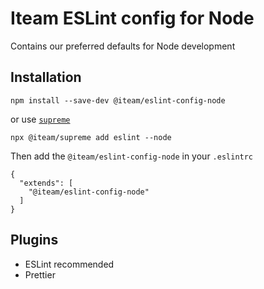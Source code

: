# Iteam ESLint config for Node

Contains our preferred defaults for Node development

## Installation

```
npm install --save-dev @iteam/eslint-config-node
```

or use [`supreme`](https://github.com/Iteam1337/supreme)

```
npx @iteam/supreme add eslint --node
```

Then add the `@iteam/eslint-config-node` in your `.eslintrc`

```
{
  "extends": [
    "@iteam/eslint-config-node"
  ]
}
```

## Plugins

- ESLint recommended
- Prettier
